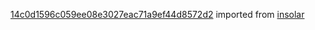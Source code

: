 [14c0d1596c059ee08e3027eac71a9ef44d8572d2](https://github.com/insolar/insolar/commit/14c0d1596c059ee08e3027eac71a9ef44d8572d2) imported from [insolar](https://github.com/insolar/insolar)
